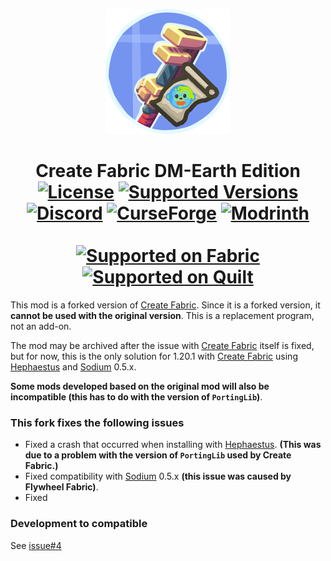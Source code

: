 <p align="center"><img src="icon/400x400.png" alt="Logo" width="200"></p>
<h1 align="center">Create Fabric DM-Earth Edition<br>
	<a href="https://github.com/DM-Earth/create-fabric-dme-edition/blob/master/LICENSE"><img src="https://img.shields.io/github/license/Creators-of-Create/Create?style=flat&color=900c3f" alt="License"></a>
    <a href="https://www.curseforge.com/minecraft/mc-mods/create-fabric/files"><img src="https://cf.way2muchnoise.eu/versions/create-fabric-dme-edition.svg" alt="Supported Versions"></a>
    <a href="https://discord.gg/sHUtFBxVdj"><img src="https://img.shields.io/discord/620934202875183104?color=5865f2&label=Discord&style=flat" alt="Discord"></a>
	<a href="https://www.curseforge.com/minecraft/mc-mods/create-fabric-dme-edition"><img src="http://cf.way2muchnoise.eu/create-fabric-dme-edition.svg" alt="CurseForge"></a>
    <a href="https://modrinth.com/mod/create-fabric-dme-edition"><img src="https://img.shields.io/modrinth/dt/create-fabric-dme-edition?logo=modrinth&label=&suffix=%20&style=flat&color=242629&labelColor=5ca424&logoColor=1c1c1c" alt="Modrinth"></a>
    <br><br>
    <a href="https://fabricmc.net/"><img
        src="https://cdn.discordapp.com/attachments/705864145169416313/969720133998239794/fabric_supported.png"
        alt="Supported on Fabric"
        width="200"
    ></a>
    <a href="https://quiltmc.org/"><img
        src="https://cdn.discordapp.com/attachments/705864145169416313/969716884482183208/quilt_supported.png"
        alt="Supported on Quilt"
        width="200"
    ></a>
</h1>

This mod is a forked version of [Create Fabric](https://modrinth.com/mod/create-fabric). Since it is a forked version, it **cannot be used with the original version**.
This is a replacement program, not an add-on.

The mod may be archived after the issue with [Create Fabric](https://modrinth.com/mod/create-fabric) itself is fixed, but for now,
this is the only solution for 1.20.1 with [Create Fabric](https://modrinth.com/mod/create-fabric) using [Hephaestus](https://modrinth.com/mod/hephaestus) and [Sodium](https://modrinth.com/mod/sodium) 0.5.x.

**Some mods developed based on the original mod will also be incompatible (this has to do with the version of `PortingLib`)**.

### This fork fixes the following issues
- Fixed a crash that occurred when installing with [Hephaestus](https://modrinth.com/mod/hephaestus). **(This was due to a problem with the version of `PortingLib` used by Create Fabric.)**
- Fixed compatibility with [Sodium](https://modrinth.com/mod/sodium) 0.5.x **(this issue was caused by Flywheel Fabric)**.
- Fixed

### Development to compatible
See [issue#4](https://github.com/DM-Earth/create-fabric-dme-edition/issues/4)

